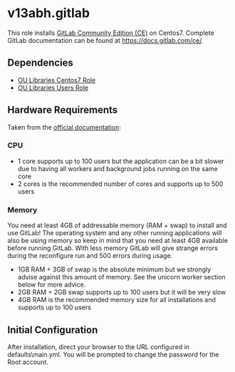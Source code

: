 # v13abh.gitlab

This role installs [GitLab Community Edition (CE)](https://gitlab.com/gitlab-org/gitlab-ce) on Centos7. Complete GitLab documentation can be found at https://docs.gitlab.com/ce/.

## Dependencies

* [OU Libraries Centos7 Role](https://github.com/OULibraries/ansible-role-centos7)
* [OU Libraries Users Role](https://github.com/OULibraries/ansible-role-users)

## Hardware Requirements

Taken from the [official documentation](https://gitlab.com/gitlab-org/gitlab-ce/blob/master/doc/install/requirements.md#hardware-requirements):

### CPU

  * 1 core supports up to 100 users but the application can be a bit slower due to having all workers and background jobs running on the same core
  * 2 cores is the recommended number of cores and supports up to 500 users

### Memory

You need at least 4GB of addressable memory (RAM + swap) to install and use GitLab! The operating system and any other running applications will also be using memory so keep in mind that you need at least 4GB available before running GitLab. With less memory GitLab will give strange errors during the reconfigure run and 500 errors during usage.

  * 1GB RAM + 3GB of swap is the absolute minimum but we strongly advise against this amount of memory. See the unicorn worker section below for more advice.
  * 2GB RAM + 2GB swap supports up to 100 users but it will be very slow
  * 4GB RAM is the recommended memory size for all installations and supports up to 100 users

## Initial Configuration

After installation, direct your browser to the URL configured in defaults\main.yml. You will be prompted to change the password for the Root account.
